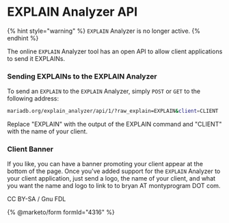 # EXPLAIN Analyzer API

{% hint style="warning" %}
&#x20;`EXPLAIN` Analyzer is no longer active.
{% endhint %}

The online `EXPLAIN` Analyzer tool has an open API to allow client applications to send it EXPLAINs.

### Sending EXPLAINs to the EXPLAIN Analyzer

To send an `EXPLAIN` to the `EXPLAIN` Analyzer, simply `POST` or `GET` to the following address:

```bash
mariadb.org/explain_analyzer/api/1/?raw_explain=EXPLAIN&client=CLIENT
```

Replace "EXPLAIN" with the output of the EXPLAIN command and "CLIENT" with the name of your client.

### Client Banner

If you like, you can have a banner promoting your client appear at the bottom of the page. Once you've added support for the `EXPLAIN` Analyzer to your client application, just send a logo, the name of your client, and what you want the name and logo to link to to bryan AT montyprogram DOT com.

CC BY-SA / Gnu FDL

{% @marketo/form formId="4316" %}
